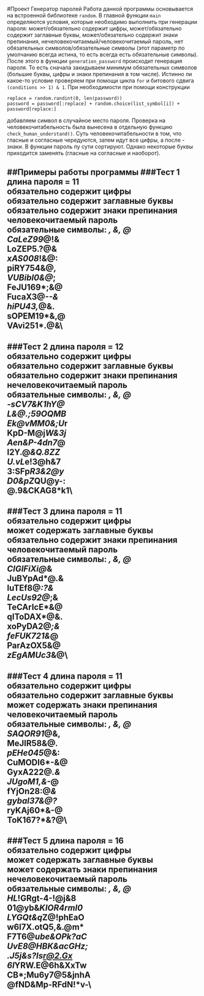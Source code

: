 #Проект Генератор паролей
Работа данной программы основывается на встроенной библиотеке `random`.
В главной функции `main` определяются условия, которые необходимо выполнить при генерации пароля:
может/обязательно содержит цифры, может/обязательно содержит заглавные буквы,
может/обязательно содержит знаки препинания, нечеловекочитаемый/человекочитаемый пароль,
нет обязательных символов/обязательные символы (этот параметр по умолчанию всегда истина, 
то есть всегда есть обязательные символы).
После этого в функции `generation_password` происходит генерация пароля. 
То есть сначала закидываем минимум обязательных символов (большие буквы, цифры и знаки препинания в том числе). 
Истинно ли какое-то условие проверяем при помощи цикла `for` и битового сдвига `(conditions >> 1) & 1`.
При необходимости при помощи конструкции
```
replace = random.randint(0, len(password))
password = password[:replace] + random.choice(list_symbol[i]) + password[replace:]
```
добавляем символ в случайное место пароля.
Проверка на человекочитабельность была вынесена в отдельную функцию `check_human_understand()`. Суть человекочитабельности в том,
что гласные и согласные чередуются, затем идут все цифры, а после - знаки. В функции пароль пу сути сортируют.
Однако некоторые буквы приходится заменять (гласные на согласные и наоборот).

##Примеры работы программы
###Тест 1
длина пароля = 11\
обязательно содержит цифры\
обязательно содержит заглавные буквы\
обязательно содержит знаки препинания\
человекочитаемый пароль\
обязательные символы: *, &, @\
CaLeZ99*@!&\
LoZEP5.?@&*\
xAS008*!&@:\
piRY754&@*,\
VUBibI0&@*;\
FeJU169*;&@\
FucaX3@-*-&\
hiPU43,*@&.\
sOPEM19*&,@\
VAvi251*.@&\
----------------

###Тест 2
длина пароля = 12\
обязательно содержит цифры\
обязательно содержит заглавные буквы\
обязательно содержит знаки препинания\
нечеловекочитаемый пароль\
обязательные символы: *, &, @\
-sCV7&*K1hY@\
L&*@.;59OQMB\
Ek@vMM0&;U*r\
KpD-M@j*W&3j\
Aen&P-4dn7*@\
I2Y.@*&Q.8ZZ\
U.vL*e!3@h&7\
3:SFp*R3&2@y\
D0&pZ*QU@y-:\
@.9&CKAG8*k1\
----------------

###Тест 3
длина пароля = 11\
обязательно содержит цифры\
может содержать заглавные буквы\
обязательно содержит знаки препинания\
человекочитаемый пароль\
обязательные символы: *, &, @\
CIGIFiXi@*&\
JuBYpAd*@.&\
luTEf8@*:?&\
LecUs92@*;&\
TeCArIcE*&@\
qIToDAX*@&.\
xoPyDA2@*;&\
feFUK721&*@\
ParAzOX5&@*\
zEgAMUc3*&@\
----------------

###Тест 4
длина пароля = 11\
обязательно содержит цифры\
обязательно содержит заглавные буквы\
может содержать знаки препинания\
человекочитаемый пароль\
обязательные символы: *, &, @\
SAQOR91*@&,\
MeJIR58&@*.\
pEHe045*@&:\
CuMODI6*-&@\
GyxA222@*.&\
JUgoM1,&-*@\
fYjOn28:@*&\
gybal37&@?*\
ryKAj60*&-@\
ToK167?*&?@\
----------------

###Тест 5
длина пароля = 16\
обязательно содержит цифры\
может содержать заглавные буквы\
может содержать знаки препинания\
нечеловекочитаемый пароль\
обязательные символы: *, &, @\
HL*!GRgt-4-!@j&8\
01@yb&*KIOR4rml0\
LYGQt&q*Z@!phEaO\
w6l7X.otQ5,&.@m*\
F7T6@*ube&OPk?aC\
UvE8@*HBK&acGHz;\
.J5j&s?Is*r@2.Gx\
6l*YRW.E@6h&XxTw\
CB*;Mu6y7@5&jnhA\
@fND&Mp-RFdN!*v-\
----------------